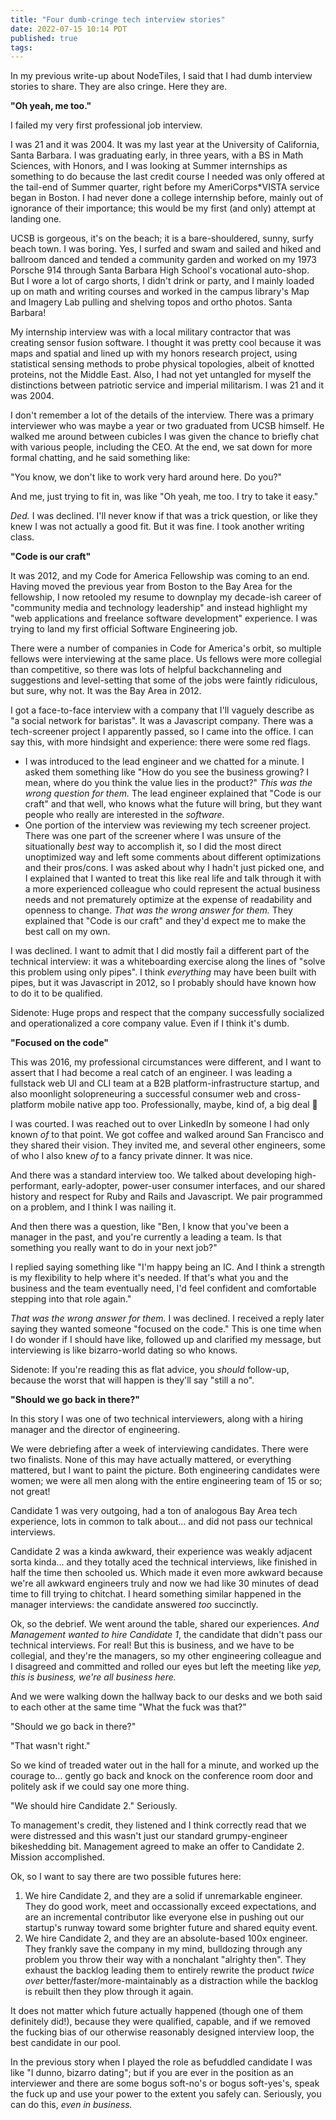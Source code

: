 ```yaml
---
title: "Four dumb-cringe tech interview stories"
date: 2022-07-15 10:14 PDT
published: true
tags:
---
```


In my previous write-up about NodeTiles, I said that I had dumb interview stories to share. They are also cringe. Here they are.

**"Oh yeah, me too."**

I failed my very first professional job interview. 

I was 21 and it was 2004. It was my last year at the University of California, Santa Barbara. I was graduating early, in three years, with a BS in Math Sciences, with Honors, and I was looking at Summer internships as something to do because the last credit course I needed was only offered at the tail-end of Summer quarter, right before my AmeriCorps*VISTA service began in Boston. I had never done a college internship before, mainly out of ignorance of their importance; this would be my first (and only) attempt at landing one. 

UCSB is gorgeous, it's on the beach; it is a bare-shouldered, sunny, surfy beach town. I was boring. Yes, I surfed and swam and sailed and hiked and ballroom danced and tended a community garden and worked on my 1973 Porsche 914 through Santa Barbara High School's vocational auto-shop. But I wore a lot of cargo shorts, I didn't drink or party, and I mainly loaded up on math and writing courses and worked in the campus library's Map and Imagery Lab pulling and shelving topos and ortho photos. Santa Barbara!

My internship interview was with a local military contractor that was creating sensor fusion software. I thought it was pretty cool because it was maps and spatial and lined up with my honors research project, using statistical sensing methods to probe physical topologies, albeit of knotted proteins, not the Middle East. Also, I had not yet untangled for myself the distinctions between patriotic service and imperial militarism. I was 21 and it was 2004.

I don't remember a lot of the details of the interview. There was a primary interviewer who was maybe a year or two graduated from UCSB himself. He walked me around between cubicles I was given the chance to briefly chat with various people, including the CEO. At the end, we sat down for more formal chatting, and he said something like:

"You know, we don't like to work very hard around here. Do you?"

And me, just trying to fit in, was like "Oh yeah, me too. I try to take it easy."

_Ded._ I was declined. I'll never know if that was a trick question, or like they knew I was not actually a good fit. But it was fine. I took another writing class.

**"Code is our craft"**

It was 2012, and my Code for America Fellowship was coming to an end. Having moved the previous year from Boston to the Bay Area for the fellowship, I now retooled my resume to downplay my decade-ish career of "community media and technology leadership" and instead highlight my "web applications and freelance software development" experience. I was trying to land my first official Software Engineering job.

There were a number of companies in Code for America's orbit, so multiple fellows were interviewing at the same place. Us fellows were more collegial than competitive, so there was lots of helpful backchanneling and suggestions and level-setting that some of the jobs were faintly ridiculous, but sure, why not. It was the Bay Area in 2012.

I got a face-to-face interview with a company that I'll vaguely describe as "a social network for baristas".  It was a Javascript company. There was a tech-screener project I apparently passed, so I came into the office. I can say this, with more hindsight and experience: there were some red flags.

- I was introduced to the lead engineer and we chatted for a minute. I asked them something like "How do you see the business growing? I mean, where do you think the value lies in the product?" *This was the wrong question for them.* The lead engineer explained that "Code is our craft" and that well, who knows what the future will bring, but they want people who really are interested in the *software.*
- One portion of the interview was reviewing my tech screener project. There was one part of the screener where I was unsure of the situationally _best_ way to accomplish it, so I did the most direct unoptimized way and left some comments about different optimizations and their pros/cons. I was asked about why I hadn't just picked one, and I explained that I wanted to treat this like real life and talk through it with a more experienced colleague who could represent the actual business needs and not prematurely optimize at the expense of readability and openness to change. *That was the wrong answer for them.* They explained that "Code is our craft" and they'd expect me to make the best call on my own.

I was declined. I want to admit that I did mostly fail a different part of the technical interview: it was a whiteboarding exercise along the lines of "solve this problem using only pipes". I think _everything_ may have been built with pipes, but it was Javascript in 2012, so I probably should have known how to do it to be qualified.

Sidenote: Huge props and respect that the company successfully socialized and operationalized a core company value. Even if I think it's dumb.

**"Focused on the code"**

This was 2016, my professional circumstances were different, and I want to assert that I had become a real catch of an engineer. I was leading a fullstack web UI and CLI team at a B2B platform-infrastructure startup, and also moonlight solopreneuring a successful consumer web and cross-platform mobile native app too. Professionally, maybe, kind of, a big deal 💅

I was courted. I was reached out to over LinkedIn by someone I had only known _of_ to that point. We got coffee and walked around San Francisco and they shared their vision. They invited me, and several other engineers, some of who I also knew _of_ to a fancy private dinner. It was nice.

And there was a standard interview too. We talked about developing high-performant, early-adopter, power-user consumer interfaces, and our shared history and respect for Ruby and Rails and Javascript. We pair programmed on a problem, and I think I was nailing it.

And then there was a question, like "Ben, I know that you've been a manager in the past, and you're currently a leading a team. Is that something you really want to do in your next job?"

I replied saying something like "I'm happy being an IC. And I think a strength is my flexibility to help where it's needed. If that's what you and the business and the team eventually need, I'd feel confident and comfortable stepping into that role again." 

*That was the wrong answer for them.*  I was declined. I received a reply later saying they wanted someone "focused on the code." This is one time when I do wonder if I should have like, followed up and clarified my message, but interviewing is like bizarro-world dating so who knows. 

Sidenote: If you're reading this as flat advice, you _should_ follow-up, because the worst that will happen is they'll say "still a no".

**"Should we go back in there?"**

In this story I was one of two technical interviewers, along with a hiring manager and the director of engineering.

We were debriefing after a week of interviewing candidates. There were two finalists. None of this may have actually mattered, or everything mattered, but I want to paint the picture. Both engineering candidates were women; we were all men along with the entire engineering team of 15 or so; not great! 

Candidate 1 was very outgoing, had a ton of analogous Bay Area tech experience, lots in common to talk about... and did not pass our technical interviews.

Candidate 2 was a kinda awkward, their experience was weakly adjacent sorta kinda... and they totally aced the technical interviews, like finished in half the time then schooled us. Which made it even more awkward because we're all awkward engineers truly and now we had like 30 minutes of dead time to fill trying to chitchat. I heard something similar happened in the manager interviews: the candidate answered *too* succinctly.

Ok, so the debrief. We went around the table, shared our experiences. *And Management wanted to hire Candidate 1*, the candidate that didn't pass our technical interviews. For real! But this is business, and we have to be collegial, and they're the managers, so my other engineering colleague and I disagreed and committed and rolled our eyes but left the meeting like *yep, this is business, we're all business here.*

And we were walking down the hallway back to our desks and we both said to each other at the same time "What the fuck was that?"

"Should we go back in there?"

"That wasn't right."

So we kind of treaded water out in the hall for a minute, and worked up the courage to... gently go back and knock on the conference room door and politely ask if we could say one more thing.

"We should hire Candidate 2." Seriously. 

To management's credit, they listened and I think correctly read that we were distressed and this wasn't just our standard grumpy-engineer bikeshedding bit. Management agreed to make an offer to Candidate 2. Mission accomplished. 

Ok, so I want to say there are two possible futures here:

1. We hire Candidate 2, and they are a solid if unremarkable engineer. They do good work, meet and occassionally exceed expectations, and are an incremental contributor like everyone else in pushing out our startup's runway toward some brighter future and shared equity event.
2. We hire Candidate 2, and they are an absolute-based 100x engineer. They frankly save the company in my mind, bulldozing through any problem you throw their way with a nonchalant "alrighty then". They exhaust the backlog leading them to entirely rewrite the product *twice over* better/faster/more-maintainably as a distraction while the backlog is rebuilt then they plow through it again.

It does not matter which future actually happened (though one of them definitely did!), because they were qualified, capable, and if we removed the fucking bias of our otherwise reasonably designed interview loop, the best candidate in our pool.

In the previous story when I played the role as befuddled candidate I was like "I dunno, bizarro dating"; but if you are ever in the position as an interviewer and there are some bogus soft-no's or bogus soft-yes's, speak the fuck up and use your power to the extent you safely can. Seriously, you can do this, *even in business.*
